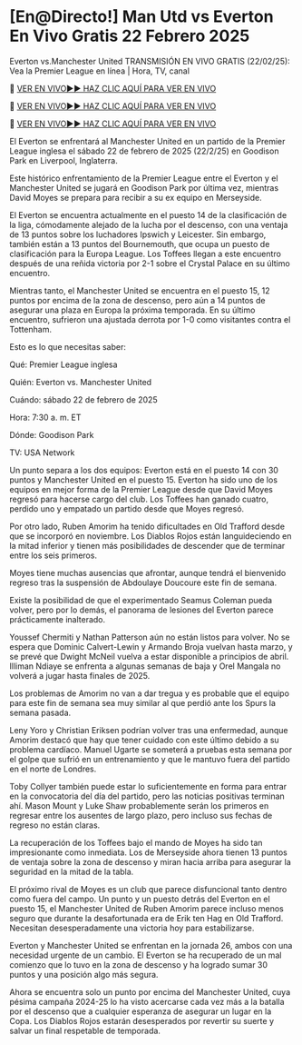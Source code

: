 # [En@Directo!] Man Utd vs Everton En Vivo Gratis 22 Febrero 2025
Everton vs.Manchester United TRANSMISIÓN EN VIVO GRATIS (22/02/25): Vea la Premier League en línea | Hora, TV, canal

🔴 [VER EN VIVO►► HAZ CLIC AQUÍ PARA VER EN VIVO](https://jpn-srt.blogspot.com/2025/02/soccer.html)

🔴 [VER EN VIVO►► HAZ CLIC AQUÍ PARA VER EN VIVO](https://jpn-srt.blogspot.com/2025/02/soccer.html)

🔴 [VER EN VIVO►► HAZ CLIC AQUÍ PARA VER EN VIVO](https://jpn-srt.blogspot.com/2025/02/soccer.html)

El Everton se enfrentará al Manchester United en un partido de la Premier League inglesa el sábado 22 de febrero de 2025 (22/2/25) en Goodison Park en Liverpool, Inglaterra.

Este histórico enfrentamiento de la Premier League entre el Everton y el Manchester United se jugará en Goodison Park por última vez, mientras David Moyes se prepara para recibir a su ex equipo en Merseyside.

El Everton se encuentra actualmente en el puesto 14 de la clasificación de la liga, cómodamente alejado de la lucha por el descenso, con una ventaja de 13 puntos sobre los luchadores Ipswich y Leicester. Sin embargo, también están a 13 puntos del Bournemouth, que ocupa un puesto de clasificación para la Europa League. Los Toffees llegan a este encuentro después de una reñida victoria por 2-1 sobre el Crystal Palace en su último encuentro.

Mientras tanto, el Manchester United se encuentra en el puesto 15, 12 puntos por encima de la zona de descenso, pero aún a 14 puntos de asegurar una plaza en Europa la próxima temporada. En su último encuentro, sufrieron una ajustada derrota por 1-0 como visitantes contra el Tottenham.

Esto es lo que necesitas saber:

Qué: Premier League inglesa

Quién: Everton vs. Manchester United

Cuándo: sábado 22 de febrero de 2025

Hora: 7:30 a. m. ET

Dónde: Goodison Park

TV: USA Network

Un punto separa a los dos equipos: Everton está en el puesto 14 con 30 puntos y Manchester United en el puesto 15. Everton ha sido uno de los equipos en mejor forma de la Premier League desde que David Moyes regresó para hacerse cargo del club. Los Toffees han ganado cuatro, perdido uno y empatado un partido desde que Moyes regresó.

Por otro lado, Ruben Amorim ha tenido dificultades en Old Trafford desde que se incorporó en noviembre. Los Diablos Rojos están languideciendo en la mitad inferior y tienen más posibilidades de descender que de terminar entre los seis primeros.

Moyes tiene muchas ausencias que afrontar, aunque tendrá el bienvenido regreso tras la suspensión de Abdoulaye Doucoure este fin de semana.

Existe la posibilidad de que el experimentado Seamus Coleman pueda volver, pero por lo demás, el panorama de lesiones del Everton parece prácticamente inalterado.

Youssef Chermiti y Nathan Patterson aún no están listos para volver. No se espera que Dominic Calvert-Lewin y Armando Broja vuelvan hasta marzo, y se prevé que Dwight McNeil vuelva a estar disponible a principios de abril. Illiman Ndiaye se enfrenta a algunas semanas de baja y Orel Mangala no volverá a jugar hasta finales de 2025.

Los problemas de Amorim no van a dar tregua y es probable que el equipo para este fin de semana sea muy similar al que perdió ante los Spurs la semana pasada.

Leny Yoro y Christian Eriksen podrían volver tras una enfermedad, aunque Amorim destacó que hay que tener cuidado con este último debido a su problema cardíaco. Manuel Ugarte se someterá a pruebas esta semana por el golpe que sufrió en un entrenamiento y que le mantuvo fuera del partido en el norte de Londres.

Toby Collyer también puede estar lo suficientemente en forma para entrar en la convocatoria del día del partido, pero las noticias positivas terminan ahí. Mason Mount y Luke Shaw probablemente serán los primeros en regresar entre los ausentes de largo plazo, pero incluso sus fechas de regreso no están claras.

La recuperación de los Toffees bajo el mando de Moyes ha sido tan impresionante como inmediata. Los de Merseyside ahora tienen 13 puntos de ventaja sobre la zona de descenso y miran hacia arriba para asegurar la seguridad en la mitad de la tabla.

El próximo rival de Moyes es un club que parece disfuncional tanto dentro como fuera del campo. Un punto y un puesto detrás del Everton en el puesto 15, el Manchester United de Ruben Amorim parece incluso menos seguro que durante la desafortunada era de Erik ten Hag en Old Trafford. Necesitan desesperadamente una victoria hoy para estabilizarse.

Everton y Manchester United se enfrentan en la jornada 26, ambos con una necesidad urgente de un cambio. El Everton se ha recuperado de un mal comienzo que lo tuvo en la zona de descenso y ha logrado sumar 30 puntos y una posición algo más segura.

Ahora se encuentra solo un punto por encima del Manchester United, cuya pésima campaña 2024-25 lo ha visto acercarse cada vez más a la batalla por el descenso que a cualquier esperanza de asegurar un lugar en la Copa. Los Diablos Rojos estarán desesperados por revertir su suerte y salvar un final respetable de temporada.
